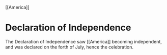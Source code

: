 [[America]]
# Declaration of Independence
The Declaration of Independence saw [[America]] becoming independent, and was declared on the forth of July, hence the celebration. 